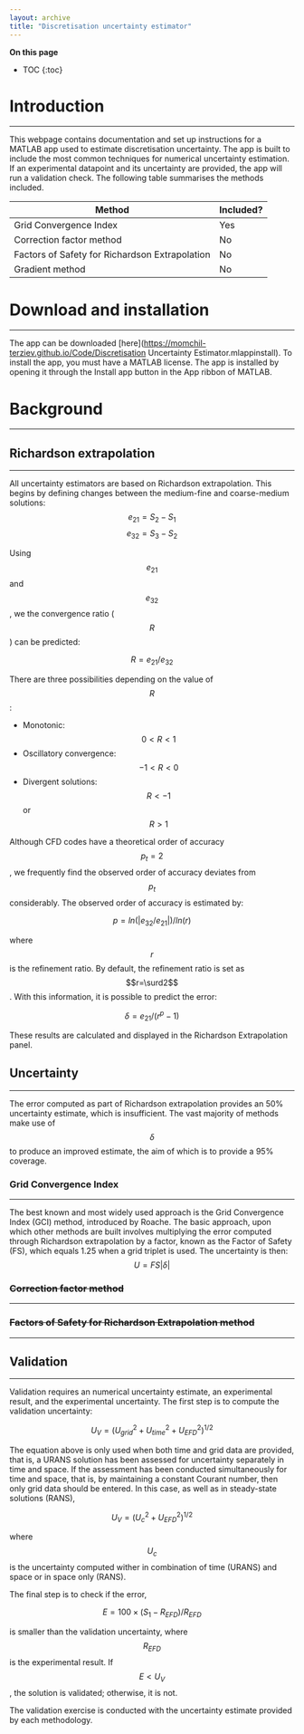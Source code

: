 ```yaml
---
layout: archive
title: "Discretisation uncertainty estimator"
---
```

**On this page**
* TOC
{:toc}


# Introduction
---
This webpage contains documentation and set up instructions for a MATLAB app used to estimate discretisation uncertainty. The app is built to include the most common techniques for numerical uncertainty estimation. If an experimental datapoint and its uncertainty are provided, the app will run a validation check. The following table summarises the methods included.

| Method | Included? | 
| ------ | -------- |
| Grid Convergence Index |  Yes |
| Correction factor method | No|
| Factors of Safety for Richardson Extrapolation | No |
| Gradient method | No |

# Download and installation
---
The app can be downloaded [here](https://momchil-terziev.github.io/Code/Discretisation Uncertainty Estimator.mlappinstall). To install the app, you must have a MATLAB license. The app is installed by opening it through the Install app button in the App ribbon of MATLAB.
# Background
---
## Richardson extrapolation
---
All uncertainty estimators are based on Richardson extrapolation. This begins by defining changes between the medium-fine and coarse-medium solutions:
$$e_{21}=S_2-S_1$$
$$e_{32}=S_3-S_2$$

Using $$e_{21}$$ and $$e_{32}$$, we the convergence ratio ($$R$$) can be predicted:

$$R=e_{21}/e_{32}$$

There are three possibilities depending on the value of $$ R $$:

* Monotonic: $$0<R<1$$
* Oscillatory convergence: $$-1<R<0$$
* Divergent solutions: $$R<-1$$ or $$R>1$$ 

Although CFD codes have a theoretical order of accuracy $$p_t=2$$, we frequently find the observed order of accuracy deviates from $$p_t$$ considerably. The observed order of accuracy is estimated by: 

$$p=ln(|e_{32}/e_{21}|)/ln(r)$$

where $$r$$ is the refinement ratio. By default, the refinement ratio is set as $$r=\surd2$$. With this information, it is possible to predict the error:

$$\delta=e_{21}/(r^p-1)$$

These results are calculated and displayed in the Richardson Extrapolation panel. 

## Uncertainty
---
The error computed as part of Richardson extrapolation provides an 50% uncertainty estimate, which is insufficient. The vast majority of methods make use of $$\delta$$ to produce an improved estimate, the aim of which is to provide a 95% coverage. 
### Grid Convergence Index
---
The best known and most widely used approach is the Grid Convergence Index (GCI) method, introduced by Roache. The basic approach, upon which other methods are built involves multiplying the error computed through Richardson extrapolation by a factor, known as the Factor of Safety (FS), which equals 1.25 when a grid triplet is used. The uncertainty is then:
$$U=FS|\delta|$$
### ~~Correction factor method~~
---
### ~~Factors of Safety for Richardson Extrapolation method~~ 
---
## Validation
---
Validation requires an numerical uncertainty estimate, an experimental result, and the experimental uncertainty. The first step is to compute the validation uncertainty:

$$U_V=(U_{grid}^2+U_{time}^2+U_{EFD}^2)^{1/2}$$

The equation above is only used when both time and grid data are provided, that is, a URANS solution has been assessed for uncertainty separately in time and space. If the assessment has been conducted simultaneously for time and space, that is, by maintaining a constant Courant number, then only grid data should be entered. In this case, as well as in steady-state solutions (RANS), 

$$U_V=(U_{c}^2+U_{EFD}^2)^{1/2}$$ 

where $$U_{c}$$ is the uncertainty computed wither in combination of time (URANS) and space or in space only (RANS).

The final step is to check if the error, 

$$E=100\times(S_1-R_{EFD})/R_{EFD}$$

is smaller than the validation uncertainty, where $$R_{EFD}$$ is the experimental result. If $$E<U_V$$ , the solution is validated; otherwise, it is not.

The validation exercise is conducted with the uncertainty estimate provided by each methodology.
